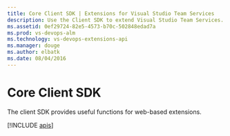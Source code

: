 ```yaml
---
title: Core Client SDK | Extensions for Visual Studio Team Services
description: Use the Client SDK to extend Visual Studio Team Services.
ms.assetid: 0ef29724-82e5-4573-b70c-502848edad7a
ms.prod: vs-devops-alm
ms.technology: vs-devops-extensions-api
ms.manager: douge
ms.author: elbatk
ms.date: 08/04/2016
---
```


# Core Client SDK

The client SDK provides useful functions for web-based extensions.

[!INCLUDE [apis](api/VSS/SDK/VSS_SDK/VSS.md)]
